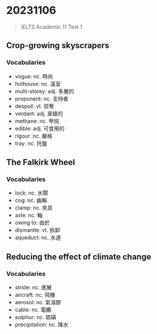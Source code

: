 # 20231106

> IELTS Academic 11 Test 1

## Crop-growing skyscrapers

### Vocabularies

- vogue: nc. 時尚
- hothouse: nc. 溫室
- multi-storey: adj. 多層的
- proponent: nc. 支持者
- despoil: vt. 掠奪
- verdant: adj. 翠綠的
- methane: nc. 甲烷
- edible: adj. 可食用的
- rigour: nc. 嚴格
- tray: nc. 托盤

## The Falkirk Wheel

### Vocabularies

- lock: nc. 水閘
- cog: nc. 齒輪
- clamp: nc. 夾具
- axle: nc. 軸
- owing to: 由於
- dismantle: vt. 拆卸
- aqueduct: nc. 水道

## Reducing the effect of climate change

### Vocabularies

- stride: nc. 進展
- aircraft: nc. 飛機
- aerosol: nc. 氣溶膠
- cable: nc. 電纜
- sulphur: nc. 硫磺
- precipitation: nc. 降水